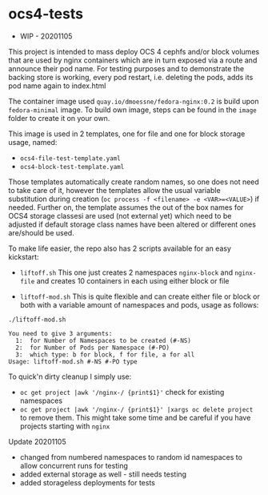 # ocs4-tests

- WIP - 20201105


This project is intended to mass deploy OCS 4 cephfs and/or block volumes that are used by nginx containers which are in turn exposed via a route and announce their pod name.
For testing purposes and to demonstrate the backing store is working, every pod restart, i.e. deleting the pods, adds its pod name again to index.html 

The container image used `quay.io/dmoessne/fedora-nginx:0.2` is build upon `fedora-minimal` image. To build own image, steps can be found in the `image` folder to create it on your own.

This image is used in 2 templates, one for file and one for block storage usage, named:
  - `ocs4-file-test-template.yaml`
  - `ocs4-block-test-template.yaml`

Those templates automatically create random names, so one does not need to take care of it, however the templates allow the usual variable substitution during creation (`oc process
-f <filename> -e <VAR>=<VALUE>`) if needed. Further on, the template assumes the out of the box names for OCS4 storage classesi are used (not external yet) which need to be adjusted 
if default storage class names have been altered or different ones are/should be used. 

To make life easier, the repo also has 2 scripts available for an easy kickstart:
  - `liftoff.sh`
     This one just creates 2 namespaces `nginx-block` and `nginx-file` and creates 10 containers in each using either block or file

  - `liftoff-mod.sh`
     This is quite flexible and can create either file or block or both with a variable amount of namespaces and pods, usage as follows:
 ~~~
./liftoff-mod.sh

You need to give 3 arguments:
   1:  for Number of Namespaces to be created (#-NS)
   2:  for Number of Pods per Namespace (#-PO)
   3:  which type: b for block, f for file, a for all
Usage: liftoff-mod.sh #-NS #-PO type

~~~

To quick'n dirty cleanup I simply use:
  - `oc get project |awk '/nginx-/ {print$1}'`   check for existing namespaces
  - `oc get project |awk '/nginx-/ {print$1}' |xargs oc delete project ` to remove them. This might take some time and be careful if you have projects starting with `nginx`
 

Update 20201105
  - changed from numbered namespaces to random id namespaces to allow concurrent runs for testing
  - added external storage as well - still needs testing
  - added storageless deployments for tests 
